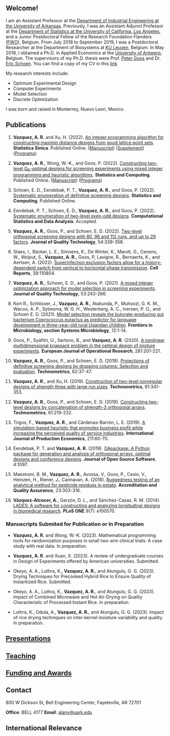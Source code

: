 ## Welcome!

I am an Assistant Professor at the [Department of Industrial Engineering at the University of Arkansas](https://industrial-engineering.uark.edu/). Previously, I was an Assistant Adjunct Professor at the [Department of Statistics at the University of California, Los Angeles](http://statistics.ucla.edu/), and a Junior Postdoctoral Fellow of the Research Foundation Flanders ([FWO](https://www.fwo.be/en/)), Belgium. From July 2018 to September 2019, I was a Postdoctoral Researcher at the Department of Biosystems at [KU Leuven](https://www.biw.kuleuven.be/biosyst/english), Belgium. In May 2018, I obtained a Ph.D. in Applied Economics at the [University of Antwerp](https://www.uantwerpen.be/en/about-uantwerp/faculties/faculty-of-business-and-economics/), Belgium. The supervisors of my Ph.D. thesis were Prof. [Peter Goos](http://www.experimental-design.eu/who/) and Dr. [Eric Schoen](http://www.experimental-design.eu/who/). You can find a copy of my CV in this [link](https://github.com/alanrvazquez/alanrvazquez.github.io/blob/main/cv_Alan_Vazquez.pdf)

My research interests include:
- Optimum Experimental Design
- Computer Experiments
- Model Selection
- Discrete Optimization

I was born and raised in Monterrey, Nuevo Leon, Mexico.

## Publications

1. **Vazquez, A. R.** and Xu, H. (2022). [An integer programming algorithm for constructing maximin distance designs from good lattice point sets](https://www3.stat.sinica.edu.tw/preprint/SS-2021-0362_Preprint.pdf). **Statistica Sinica**. Published Online. ([Manuscript](https://github.com/alanrvazquez/alanrvazquez.github.io/blob/main/manuscripts/Manuscript_IP_approach_for_maximin_distance_designs.pdf)) ([Supplement](https://github.com/alanrvazquez/alanrvazquez.github.io/blob/main/manuscripts/Supplementary%20sections%20Sec.pdf)) ([Programs](https://github.com/alanrvazquez/IP-Algorithm-for-Maximin-LHD))

2. **Vazquez, A. R.**, Wong, W.-K., and Goos, P. (2022). [Constructing two-level Q<sub>B</sub>-optimal designs for screening experiments using mixed integer programming and heuristic algorithms](https://link.springer.com/article/10.1007/s11222-022-10168-1). **Statistics and Computing**. Published Online. ([Manuscript](https://github.com/alanrvazquez/alanrvazquez.github.io/blob/main/manuscripts/Two-Level%20QB-Optimal%20Designs.pdf)) ([Programs](https://github.com/alanrvazquez/Algorithms-for-constructing-QB-optimal-designs))

3. Schoen, E. D., Eendebak, P. T., **Vazquez, A. R.**, and Goos, P. (2022). [Systematic enumeration of definitive screening designs](https://link.springer.com/article/10.1007/s11222-022-10171-6). **Statistics and Computing**. Published Online.

4. Eendebak, P. T., Schoen, E. D., **Vazquez, A. R.**, and Goos, P. (2022). [Systematic enumeration of two-level even-odd designs](https://www.sciencedirect.com/science/article/pii/S0167947322002584). **Computational Statistics and Data Analysis**. Accepted.

5. **Vazquez, A. R.**, Goos, P., and Schoen, E. D. (2022). [Two-level orthogonal screening designs with 80, 96 and 112 runs, and up to 29 factors](https://www.tandfonline.com/doi/abs/10.1080/00224065.2021.1916412). **Journal of Quality Technology**, 54:338-358.

6. Staes, I., Bäcker, L. E., Simoens, K., De Winter, K., Marolt, G., Cenens, W., Wolput, S., **Vazquez, A. R.**, Goos, P, Lavigne, R., Bernaerts, K., and Aertsen, A. (2022). [Superinfection exclusion factors allow for a history-dependent switch from vertical to horizontal phage transmission](https://www.sciencedirect.com/science/article/pii/S221112472200571X). **Cell Reports**, 39:110804. 

7. **Vazquez, A. R.**, Schoen, E. D., and Goos, P. (2021). [A mixed integer optimization approach for model selection in screening experiments](https://www.tandfonline.com/doi/abs/10.1080/00224065.2020.1712275). **Journal of Quality Technology**, 53:243-266.

8. Kort R., Schlösser, J., **Vazquez, A. R.**, Atakunda, P., Muhoozi, G. K. M., Wacoo, A. P., Sybesma, W. G. H., Westerberg, A. C., Iversen, P. O.,  and Schoen E. D. (2021). [Model selection reveals the butyrate-producing gut bacterium Coprococcus eutactus as predictor for language development in three-year-old rural Ugandan children](https://www.frontiersin.org/articles/10.3389/fmicb.2021.681485/full). **Frontiers in Microbiology, section Systems Microbiology**, 12:1-14.

9. Goos, P., Syafitri, U., Sartono, B., and **Vazquez, A. R.** (2020).  [A nonlinear multidimensional knapsack problem in the optimal design of mixture experiments](https://www.sciencedirect.com/science/article/pii/S0377221719306733). **European Journal of Operational Research**, 281:201-221. 

10. **Vazquez, A. R.**, Goos, P., and Schoen, E. D. (2019). [Projections of definitive screening designs by dropping columns: Selection and evaluation](https://www.tandfonline.com/doi/10.1080/00401706.2019.1566095). **Technometrics**, 62:37-47.

11. **Vazquez, A. R.**, and Xu, H. (2019). [Construction of two-level nonregular designs of strength three with large run sizes](https://www.tandfonline.com/doi/abs/10.1080/00401706.2018.1513381). **Technometrics**, 61:341-353.

12. **Vazquez, A. R.**, Goos, P., and Schoen, E. D. (2019). [Constructing two-level designs by concatenation of strength-3 orthogonal arrays](https://www.tandfonline.com/doi/abs/10.1080/00401706.2018.1473798). **Technometrics**, 61:219-232. 

13. Trigos, F., **Vazquez, A. R.**, and Cárdenas-Barrón, L. E. (2019). [A simulation-based heuristic that promotes business profit while increasing the perceived quality of service industries](https://www.sciencedirect.com/science/article/pii/S092552731930009X). **International Journal of Production Economics**, 211:60-70.

14. Eendebak, P. T. and **Vazquez, A. R.** (2019). [OApackage: A Python package for generation and analysis of orthogonal arrays, optimal designs and conference designs](https://joss.theoj.org/papers/10.21105/joss.01097.pdf). **Journal of Open Source Software**, 4:1097.

15. Maestroni, B. M., **Vazquez, A. R.**, Avossa, V., Goos, P., Cesio, V., Heinzen, H., Riener, J., Cannavan, A. (2018). [Ruggedness testing of an analytical method for pesticide residues in potato](https://link.springer.com/article/10.1007/s00769-018-1335-7). **Accreditation and Quality Assurance**, 23:303-316.

16. **Vázquez-Alcocer, A.**, Garzón, D. L., and Sánchez-Casas, R. M. (2014). [LADES: A software for constructing and analyzing longitudinal designs in biomedical research](https://journals.plos.org/plosone/article?id=10.1371/journal.pone.0100570). **PLoS ONE** 9(7): e100570.

### Manuscripts Submited for Publication or In Preparation

- **Vazquez, A. R.** and Wong, W.-K. (2023). Mathematical programming tools for randomization purposes in small two-arm clinical trials: A case study with real data. In preparation.

- **Vazquez, A. R.** and Xuan, X. (2023). A review of undergraduate courses in Design of Experiments offered by American universities. Submitted.

- Okeyo, A. A., Luthra, K., **Vazquez, A. R.**, and Atungulu, G. G. (2023). Drying Techniques for Precooked Hybrid Rice to Ensure Quality of Instantized Rice. Submitted.

- Okeyo, A. A., Luthra, K., **Vazquez, A. R.**, and Atungulu, G. G. (2023). Impact of Combined Microwave and Hot Air-Drying on Quality Characteristic of Processed Instant Rice. In preparation.

- Luthra, K., Odula, A., **Vazquez, A. R.**, and Atungulu, G. G. (2023). Impact of rice drying techniques on inter-kernel moisture variability and quality. In preparation.



## [Presentations](presentations.md)

## [Teaching](teaching.md)

## [Funding and Awards](funding.md)

## Contact

800 W Dickson St, Bell Engineering Center, Fayeteville, AR 72701

**Office**: BELL 4177    **Email**: <alanv@uark.edu>	

## International Relevance

<script type='text/javascript' id='clustrmaps' src='//cdn.clustrmaps.com/map_v2.js?cl=ffffff&w=a&t=tt&d=yq5J6s5s68zqZqkXMuI7GGb4VKKBITfc47s7S-eLMSw'></script>	

